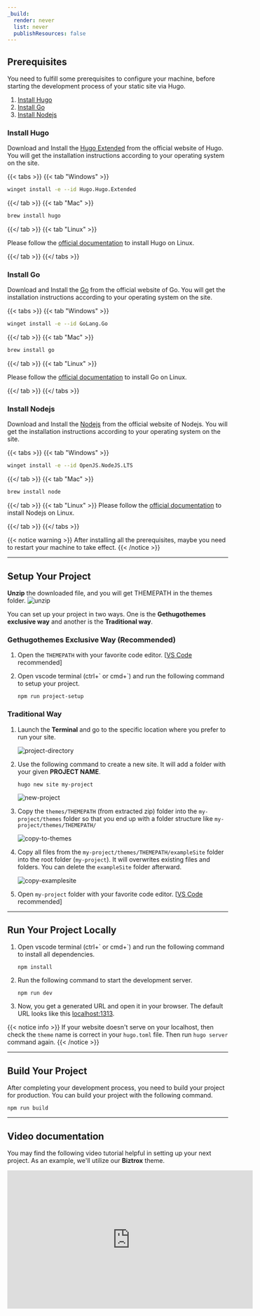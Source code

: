 ```yaml
---
_build:
  render: never
  list: never
  publishResources: false
---
```


## Prerequisites

You need to fulfill some prerequisites to configure your machine, before starting the development process of your static site via Hugo.

1. [Install Hugo](#install-hugo)
2. [Install Go](#install-go)
3. [Install Nodejs](#install-nodejs)

### Install Hugo

Download and Install the [Hugo Extended](https://gohugo.io/getting-started/installing/) from the official website of Hugo. You will get the installation instructions according to your operating system on the site.

{{< tabs >}}
{{< tab "Windows" >}}

``` bash
winget install -e --id Hugo.Hugo.Extended
```

{{</ tab >}}
{{< tab "Mac" >}}

``` bash
brew install hugo
```

{{</ tab >}}
{{< tab "Linux" >}}

Please follow the [official documentation](https://gohugo.io/installation/linux/#package-managers) to install Hugo on Linux.

{{</ tab >}}
{{</ tabs >}}

### Install Go

Download and Install the [Go](https://golang.org/dl/) from the official website of Go. You will get the installation instructions according to your operating system on the site.

{{< tabs >}}
{{< tab "Windows" >}}

``` bash
winget install -e --id GoLang.Go
```

{{</ tab >}}
{{< tab "Mac" >}}

``` bash
brew install go
```

{{</ tab >}}
{{< tab "Linux" >}}

Please follow the [official documentation](https://golang.org/doc/install) to install Go on Linux.

{{</ tab >}}
{{</ tabs >}}

### Install Nodejs

Download and Install the [Nodejs](https://nodejs.org/en/download/) from the official website of Nodejs. You will get the installation instructions according to your operating system on the site.

{{< tabs >}}
{{< tab "Windows" >}}

``` bash
winget install -e --id OpenJS.NodeJS.LTS
```

{{</ tab >}}
{{< tab "Mac" >}}

``` bash
brew install node
```

{{</ tab >}}
{{< tab "Linux" >}}
Please follow the [official documentation](https://nodejs.org/en/download/package-manager/) to install Nodejs on Linux.

{{</ tab >}}
{{</ tabs >}}

{{< notice warning >}}
After installing all the prerequisites, maybe you need to restart your machine to take effect.
{{< /notice >}}

---

## Setup Your Project

**Unzip** the downloaded file, and you will get THEMEPATH in the themes folder.
![unzip](../images/unzip.png)

You can set up your project in two ways. One is the **Gethugothemes exclusive way** and another is the **Traditional way**.

### Gethugothemes Exclusive Way (Recommended)

1. Open the `THEMEPATH` with your favorite code editor. [[VS Code](https://code.visualstudio.com/) recommended]

2. Open vscode terminal (ctrl+\` or cmd+\`) and run the following command to setup your project.

    ```shell
    npm run project-setup
    ```

### Traditional Way

1. Launch the **Terminal** and go to the specific location where you prefer to run your site.

    ![project-directory](/images/theme-installation/project-path.png)

2. Use the following command to create a new site. It will add a folder with your given **PROJECT NAME**.

    ```shell
    hugo new site my-project
    ```

    ![new-project](/images/theme-installation/new-project.png)

3. Copy the `themes/THEMEPATH` (from extracted zip) folder into the `my-project/themes` folder so that you end up with a folder structure like `my-project/themes/THEMEPATH/`

    ![copy-to-themes](../images/copy-theme.png)

4. Copy all files from the `my-project/themes/THEMEPATH/exampleSite` folder into the root folder (`my-project`). It will overwrites existing files and folders. You can delete the `exampleSite` folder afterward.

    ![copy-examplesite](../images/copy-examplesite.png)

5. Open `my-project` folder with your favorite code editor. [[VS Code](https://code.visualstudio.com/) recommended]

---

## Run Your Project Locally

1. Open vscode terminal (ctrl+\` or cmd+\`) and run the following command to install all dependencies.

    ```shell
    npm install
    ```

2. Run the following command to start the development server.

    ```shell
    npm run dev
    ```

3. Now, you get a generated URL and open it in your browser. The default URL looks like this [localhost:1313](http://localhost:1313/).

{{< notice info >}}
If your website doesn't serve on your localhost, then check the `theme` name is correct in your `hugo.toml` file. Then run `hugo server` command again.
{{< /notice >}}

---

## Build Your Project

After completing your development process, you need to build your project for production. You can build your project with the following command.

```shell
npm run build
```

---

## Video documentation

You may find the following video tutorial helpful in setting up your next project. As an example, we'll utilize our **Biztrox** theme.

<iframe width="560" height="315" src="https://www.youtube.com/embed/jrkvirglgaQ" title="YouTube video player" frameborder="0" allow="accelerometer; autoplay; clipboard-write; encrypted-media; gyroscope; picture-in-picture" allowfullscreen></iframe>
